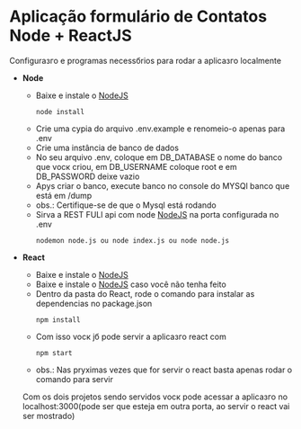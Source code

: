 # Aplicação formulário de Contatos Node + ReactJS


Configuraзгo e programas necessбrios para rodar a aplicaзгo localmente

* **Node**
	* Baixe e instale o [NodeJS](https://nodejs.org/en/download/)
		```
        node install
        ```
    * Crie uma cуpia do arquivo .env.example e renomeio-o apenas para .env
    * Crie uma instância de banco de dados 
	* No seu arquivo .env, coloque em DB_DATABASE o nome do banco que vocк criou, em DB_USERNAME coloque root e em DB_PASSWORD deixe vazio
    * Apуs criar o banco, execute banco no console do MYSQl banco que está em /dump
    * obs.: Certifique-se de que o Mysql está rodando
    * Sirva a REST FULl api com node [NodeJS](https://nodejs.org/en/download/) na porta configurada no .env
		```
        nodemon node.js ou node index.js ou node node.js
        ```
        
* **React**
	* Baixe e instale o [NodeJS](https://nodejs.org/en/download/)
	* Baixe e instale o [NodeJS](https://nodejs.org/en/download/) caso você não tenha feito
	* Dentro da pasta do React, rode o comando para instalar as dependencias no package.json
		```
        npm install
        ```
    * Com isso vocк jб pode servir a aplicaзгo react com
		```
        npm start
        ```
    * obs.: Nas prуximas vezes que for servir o react basta apenas rodar o comando para servir

	Com os dois projetos sendo servidos vocк pode acessar a aplicaзгo no localhost:3000(pode ser que esteja em outra porta, ao servir o react vai ser mostrado)
   
      
